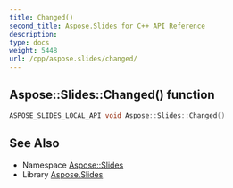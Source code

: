 ```yaml
---
title: Changed()
second_title: Aspose.Slides for C++ API Reference
description: 
type: docs
weight: 5448
url: /cpp/aspose.slides/changed/
---
```

## Aspose::Slides::Changed() function




```cpp
ASPOSE_SLIDES_LOCAL_API void Aspose::Slides::Changed()
```

## See Also

* Namespace [Aspose::Slides](./)
* Library [Aspose.Slides](../)